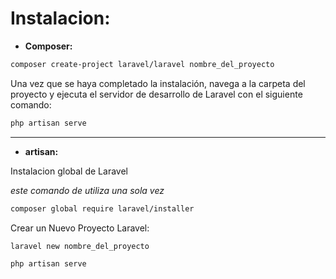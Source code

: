 # Instalacion:

- **Composer:**

```bash
composer create-project laravel/laravel nombre_del_proyecto
```

Una vez que se haya completado la instalación, navega a la carpeta del proyecto
y ejecuta el servidor de desarrollo de Laravel con el siguiente comando:

```bash
php artisan serve
```

---

- **artisan:**

Instalacion global de Laravel

_este comando de utiliza una sola vez_

```bash
composer global require laravel/installer
```

Crear un Nuevo Proyecto Laravel:

```bash
laravel new nombre_del_proyecto
```

```bash
php artisan serve
```
